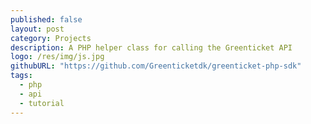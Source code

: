 ```yaml
---
published: false
layout: post
category: Projects
description: A PHP helper class for calling the Greenticket API
logo: /res/img/js.jpg
githubURL: "https://github.com/Greenticketdk/greenticket-php-sdk"
tags: 
  - php
  - api
  - tutorial
---
```


